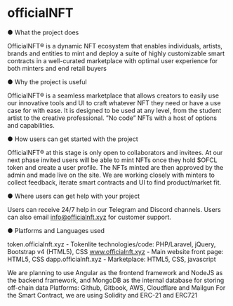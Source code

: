 # officialNFT
● What the project does

OfficialNFT® is a dynamic NFT ecosystem that enables individuals, artists, brands and entities
to mint and deploy a suite of highly customizable smart contracts in a well-curated marketplace
with optimal user experience for both minters and end retail buyers

● Why the project is useful

OfficialNFT® is a seamless marketplace that allows creators to easily use our innovative tools
and UI to craft whatever NFT they need or have a use case for with ease. It is designed to be
used at any level, from the student artist to the creative professional. ”No code” NFTs with a host
of options and capabilities.

● How users can get started with the project

OfficialNFT® at this stage is only open to collaborators and invitees. At our next phase invited
users will be able to mint NFTs once they hold $OFCL token and create a user profile. The NFTs
minted are then approved by the admin and made live on the site. We are working closely with
minters to collect feedback, iterate smart contracts and UI to find product/market fit.

● Where users can get help with your project

Users can receive 24/7 help in our Telegram and Discord channels. Users can also email
info@officialnft.xyz for customer support.

● Platforms and Languages used

token.officialnft.xyz - Tokenlite technologies/code:
PHP/Laravel, jQuery, Bootstrap v4 (HTML5), CSS
www.officialnft.xyz - Main website front page:
HTML5, CSS
dapp.officialnft.xyz - Marketplace:
HTML5, CSS, javascript

We are planning to use Angular as the frontend framework and NodeJS as the backend
framework, and MongoDB as the internal database for storing off-chain data
Platforms: Github, Gitbook, AWS, Cloudflare and Mailgun
For the Smart Contract, we are using Solidity and ERC-21 and ERC721
